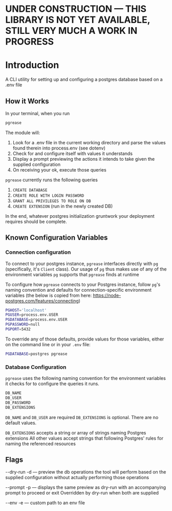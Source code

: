 # UNDER CONSTRUCTION — THIS LIBRARY IS NOT YET AVAILABLE, STILL VERY MUCH A WORK IN PROGRESS

# Introduction

A CLI utility for setting up and configuring a postgres database based on
a .env file

## How it Works

In your terminal, when you run

```js
pgrease
```

<!--
My envisioned use-case:

- Run this tool as post install routine or manually after pulling
down pal repo and setting configuration in environment

Automates a manual, somewhat esoteric / infrequently completed enough
so that it's tricky to remember step in installation. Hopefully reduces
cognitive load of setting up a project

Known issues:
- authorization / permission: attempting to connect PG
-->

The module will:

<!-- TODO NO! WE'RE NOT PARSING INTO ENV, JUST PARSING INTO AN OBJECT. ANY ISSUE WITH THAT? -->
1. Look for a .env file in the current working directory and parse the values found therein into process.env (see dotenv) <!-- TODO LINK TO DOTENV -->
2. Check for and configure itself with values it understands
3. Display a prompt previewing the actions it intends to take given the supplied configuration
4. On receiving your ok, execute those queries

`pgrease` currently runs the following queries

<!-- TODO Fix this documentation -->
1. `CREATE DATABASE`
2. `CREATE ROLE WITH LOGIN PASSWORD`
3. `GRANT ALL PRIVILEGES TO ROLE ON DB`
4. `CREATE EXTENSION` (run in the newly created DB)

In the end, whatever postgres initialization gruntwork your deployment requires should
be complete.

## Known Configuration Variables

### Connection configuration

<!-- TODO How do we handle Connection URI? Our own, consistently named, env var? -->

To connect to your postgres instance, `pgrease` interfaces directly with `pg`
(specifically, it's `Client` class). Our usage of `pg` thus makes use of any of the environment variables `pg` supports that `pgrease` finds at runtime

To configure how `pgrease` connects to your Postgres instance,
follow `pg`'s naming convention and defaults for connection-specific
environment variables (the below is copied from here: https://node-postgres.com/features/connecting)

```sh
PGHOST='localhost'
PGUSER=process.env.USER
PGDATABASE=process.env.USER
PGPASSWORD=null
PGPORT=5432
```

To override any of those defaults, provide values for those variables, either on
the command line or in your `.env` file:

```sh
PGDATABASE=postgres pgrease
```

### Database Configuration

`pgrease` uses the following naming convention for the environment variables
it checks for to configure the queries it runs.

```sh
DB_NAME
DB_USER
DB_PASSWORD
DB_EXTENSIONS
```

`DB_NAME` and `DB_USER` are required `DB_EXTENSIONS` is optional.
There are no default values.

`DB_EXTENSIONS` accepts a string or array of strings naming Postgres extensions
All other values accept strings that following Postgres' rules for naming the referenced resources
<!-- TODO Are there actually rules for those values? What are they? Where are they documented? -->


## Flags

--dry-run -d — preview the db operations the tool will perform based on the supplied configuration
without actually performing those operations

--prompt -p — displays the same preview as dry-run with an accompanying prompt to proceed or exit
Overridden by dry-run when both are supplied

--env -e — custom path to an env file
